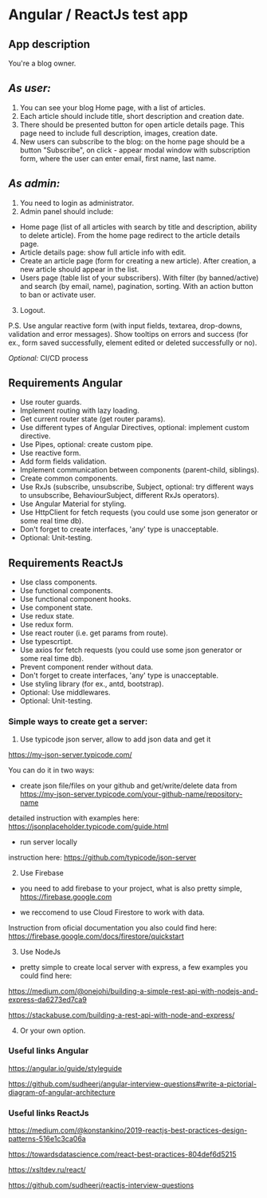 # Angular / ReactJs test app

## App description
You're a blog owner.

## _As user:_
1. You can see your blog Home page, with a list of articles.
2. Each article should include title, short description and creation date.
3. There should be presented button for open article details page. This page need to include full description, images, creation date.
4. New users can subscribe to the blog: on the home page should be a button "Subscribe", on click - appear modal window with subscription form, where the user can enter email, first name, last name.

## _As admin:_
1. You need to login as administrator. 
2. Admin panel should include:
- Home page (list of all articles with search by title and description, ability to delete article). From the home page redirect to the article details page.
- Article details page: show full article info with edit.
- Create an article page (form for creating a new article). After creation, a new article should appear in the list.
- Users page (table list of your subscribers). With filter (by banned/active) and search (by email, name), pagination, sorting. With an action button to ban or activate user.
3. Logout.

P.S.
Use angular reactive form (with input fields, textarea, drop-downs, validation and error messages).
Show tooltips on errors and success (for ex., form saved successfully, element edited or deleted successfully or no).

_Optional:_
CI/CD process

## Requirements Angular
- Use router guards.
- Implement routing with lazy loading.
- Get current router state (get router params).
- Use different types of Angular Directives, optional: implement custom directive.
- Use Pipes, optional: create custom pipe.
- Use reactive form.
- Add form fields validation.
- Implement communication between components (parent-child, siblings).
- Create common components.
- Use RxJs (subscribe, unsubscribe,  Subject, optional: try different ways to unsubscribe, BehaviourSubject, different RxJs operators).
- Use Angular Material for styling.
- Use HttpClient for fetch requests (you could use some json generator or some real time db).
- Don't forget to create interfaces, 'any' type is unacceptable.
- Optional: Unit-testing.


## Requirements ReactJs
- Use class components.
- Use functional components.
- Use functional component hooks.
- Use component state.
- Use redux state.
- Use redux form.
- Use react router (i.e. get params from route).
- Use typescrtipt.
- Use axios for fetch requests (you could use some json generator or some real time db).
- Prevent component render without data.
- Don't forget to create interfaces, 'any' type is unacceptable.
- Use styling library (for ex., antd, bootstrap).
- Optional: Use middlewares.
- Optional: Unit-testing.

### Simple ways to create get a server:
1. Use typicode json server, allow to add json data and get it

https://my-json-server.typicode.com/

You can do it in two ways:
- create json file/files on your github and get/write/delete data from https://my-json-server.typicode.com/your-github-name/repository-name

detailed instruction with examples here: https://jsonplaceholder.typicode.com/guide.html

- run server locally

instruction here: https://github.com/typicode/json-server

2. Use Firebase
- you need to add firebase to your project, what is also pretty simple, https://firebase.google.com

- we reccomend to use Cloud Firestore to work with data.

Instruction from oficial documentation you also could find here: https://firebase.google.com/docs/firestore/quickstart

3. Use NodeJs

- pretty simple to create local server with express, a few examples you could find here:

https://medium.com/@onejohi/building-a-simple-rest-api-with-nodejs-and-express-da6273ed7ca9

https://stackabuse.com/building-a-rest-api-with-node-and-express/

4. Or your own option.

### Useful links Angular
https://angular.io/guide/styleguide

https://github.com/sudheerj/angular-interview-questions#write-a-pictorial-diagram-of-angular-architecture

### Useful links ReactJs
https://medium.com/@konstankino/2019-reactjs-best-practices-design-patterns-516e1c3ca06a

https://towardsdatascience.com/react-best-practices-804def6d5215

https://xsltdev.ru/react/

https://github.com/sudheerj/reactjs-interview-questions


